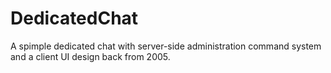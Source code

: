 # DedicatedChat
A spimple dedicated chat with server-side administration command system and a client UI design back from 2005.
